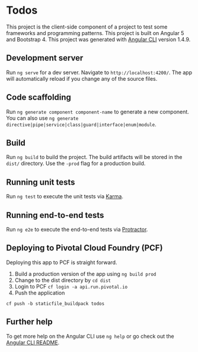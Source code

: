 # Todos

This project is the client-side component of a project to test some frameworks and programming patterns.  This project is built on Angular 5 and Bootstrap 4.  This project was generated with [Angular CLI](https://github.com/angular/angular-cli) version 1.4.9.

## Development server

Run `ng serve` for a dev server. Navigate to `http://localhost:4200/`. The app will automatically reload if you change any of the source files.

## Code scaffolding

Run `ng generate component component-name` to generate a new component. You can also use `ng generate directive|pipe|service|class|guard|interface|enum|module`.

## Build

Run `ng build` to build the project. The build artifacts will be stored in the `dist/` directory. Use the `-prod` flag for a production build.

## Running unit tests

Run `ng test` to execute the unit tests via [Karma](https://karma-runner.github.io).

## Running end-to-end tests

Run `ng e2e` to execute the end-to-end tests via [Protractor](http://www.protractortest.org/).

## Deploying to Pivotal Cloud Foundry (PCF)

Deploying this app to PCF is straight forward.
1.  Build a production version of the app using `ng build prod`
2.  Change to the dist directory by `cd dist`
3.  Login to PCF `cf login -a api.run.pivotal.io`
4.  Push the application
```
cf push -b staticfile_buildpack todos
```


## Further help

To get more help on the Angular CLI use `ng help` or go check out the [Angular CLI README](https://github.com/angular/angular-cli/blob/master/README.md).

